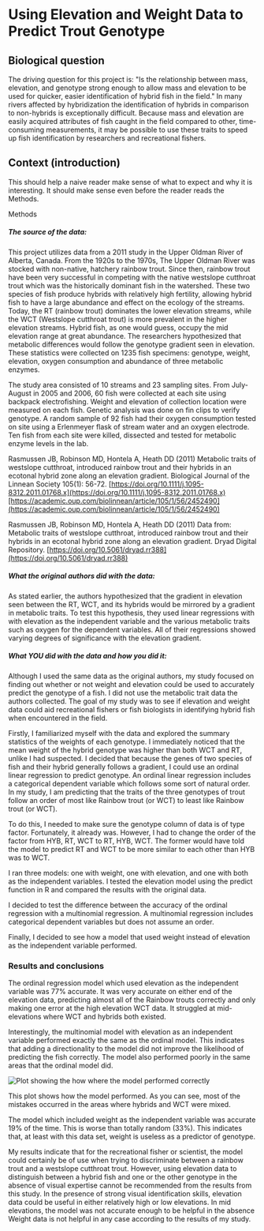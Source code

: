 ﻿# Using Elevation and Weight Data to Predict Trout Genotype

## Biological question

The driving question for this project is: "Is the relationship between mass, elevation, and genotype strong enough to allow mass and elevation to be used for quicker, easier identification of hybrid fish in the field." In many rivers affected by hybridization the identification of hybrids in comparison to non-hybrids is exceptionally difficult. Because mass and elevation are easily acquired attributes of fish caught in the field compared to other, time-consuming measurements, it may be possible to use these traits to speed up fish identification by researchers and recreational fishers.
## Context (introduction)

This should help a naive reader make sense of what to expect and why it is interesting. It should make sense even before the reader reads the Methods.


Methods

##### [](https://github.com/flaxmans/CompBio_on_git/blob/master/Assignments/09_Independent_Project_Step2.md#the-source-of-the-data)The source of the data:
This project utilizes data from a 2011 study in the Upper Oldman River of Alberta, Canada. From the 1920s to the 1970s, The Upper Oldman River was stocked with non-native, hatchery rainbow trout. Since then, rainbow trout have been very successful in competing with the native westslope cutthroat trout which was the historically dominant fish in the watershed. These two species of fish produce hybrids with relatively high fertility, allowing hybrid fish to have a large abundance and effect on the ecology of the streams. Today, the RT (rainbow trout) dominates the lower elevation streams, while the WCT (Westslope cutthroat trout) is more prevalent in the higher elevation streams. Hybrid fish, as one would guess, occupy the mid elevation range at great abundance. The researchers hypothesized that metabolic differences would follow the genotype gradient seen in elevation. These statistics were collected on 1235 fish specimens: genotype, weight, elevation, oxygen consumption and abundance of three metabolic enzymes.

The study area consisted of 10 streams and 23 sampling sites. From July-August in 2005 and 2006, 60 fish were collected at each site using backpack electrofishing. Weight and elevation of collection location were measured on each fish. Genetic analysis was done on fin clips to verify genotype. A random sample of 92 fish had their oxygen consumption tested on site using a Erlenmeyer flask of stream water and an oxygen electrode. Ten fish from each site were killed, dissected and tested for metabolic enzyme levels in the lab.

Rasmussen JB, Robinson MD, Hontela A, Heath DD (2011) Metabolic traits of westslope cutthroat, introduced rainbow trout and their hybrids in an ecotonal hybrid zone along an elevation gradient. Biological Journal of the Linnean Society 105(1): 56-72.  [https://doi.org/10.1111/j.1095-8312.2011.01768.x](https://doi.org/10.1111/j.1095-8312.2011.01768.x)[https://academic.oup.com/biolinnean/article/105/1/56/2452490](https://academic.oup.com/biolinnean/article/105/1/56/2452490)

Rasmussen JB, Robinson MD, Hontela A, Heath DD (2011) Data from: Metabolic traits of westslope cutthroat, introduced rainbow trout and their hybrids in an ecotonal hybrid zone along an elevation gradient. Dryad Digital Repository.  [https://doi.org/10.5061/dryad.rr388](https://doi.org/10.5061/dryad.rr388)


##### What the original authors did with the data:

As stated earlier, the authors hypothesized that the gradient in elevation seen between the RT, WCT, and its hybrids would be mirrored by a gradient in metabolic traits. To test this hypothesis, they used linear regressions with with elevation as the independent variable and the various metabolic traits such as oxygen for the dependent variables. All of their regressions showed varying degrees of significance with the elevation gradient. 

##### [](https://github.com/flaxmans/CompBio_on_git/blob/master/Assignments/09_Independent_Project_Step2.md#what-you-did-with-the-data-and-how-you-did-it)What  _YOU_  did with the data and how you did it:

Although I used the same data as the original authors, my study focused on finding out whether or not weight and elevation could be used to accurately predict the genotype of a fish. I did not use the metabolic trait data the authors collected. The goal of my study was to see if elevation and weight data could aid recreational fishers or fish biologists in identifying hybrid fish when encountered in the field.

Firstly, I familiarized myself with the data and explored the summary statistics of the weights of each genotype. I immediately noticed that the mean weight of the hybrid genotype was higher than both WCT and RT, unlike I had suspected. I decided that because the genes of two species of fish and their hybrid generally follows a gradient, I could use an ordinal linear regression to predict genotype. An ordinal linear regression includes a categorical dependent variable which follows some sort of natural order. In my study, I am predicting that the traits of the three genotypes of trout follow an order of most like Rainbow trout (or WCT) to least like Rainbow trout (or WCT).

To do this, I needed to make sure the genotype column of data is of type factor. Fortunately, it already was. However, I had to change the order of the factor from HYB, RT, WCT to RT, HYB, WCT. The former would have told the model to predict RT and WCT to be more similar to each other than HYB was to WCT.

I ran three models: one with weight, one with elevation, and one with both as the independent variables. I tested the elevation model using the predict function in R and compared the results with the original data.

I decided to test the difference between the accuracy of the ordinal regression with a multinomial regression. A multinomial regression includes categorical dependent variables but does not assume an order.

Finally, I decided to see how a model that used weight instead of elevation as the independent variable performed.

### Results and conclusions

The ordinal regression model which used elevation as the independent variable was 77% accurate. It was very accurate on either end of the elevation data, predicting almost all of the Rainbow trouts correctly and only making one error at the high elevation WCT data. It struggled at mid-elevations where WCT and hybrids both existed. 

Interestingly, the multinomial model with elevation as an independent variable performed exactly the same as the ordinal model. This indicates that adding a directionality to the model did not improve the likelihood of predicting the fish correctly. The model also performed poorly in the same areas that the ordinal model did.


![Plot showing the how where the model performed correctly](http://i67.tinypic.com/2ah760j.jpg)

This plot shows how the model performed. As you can see, most of the mistakes occurred in the areas where hybrids and WCT were mixed.

The model which included weight as the independent variable was accurate 19% of the time. This is worse than totally random (33%). This indicates that, at least with this data set, weight is useless as a predictor of genotype.

My results indicate that for the recreational fisher or scientist, the model could certainly be of use when trying to discriminate between a rainbow trout and a westslope cutthroat trout. However, using elevation data to distinguish between a hybrid fish and one or the other genotype in the absence of visual expertise cannot be recommended from the results from this study. In the presence of strong visual identification skills, elevation data could be useful in either relatively high or low elevations. In mid elevations, the model was not accurate enough to be helpful in the absence Weight data is not helpful in any case according to the results of my study. 
